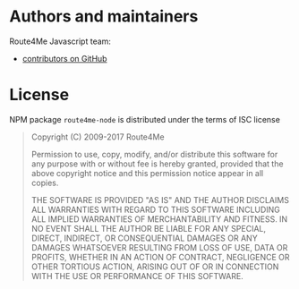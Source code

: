 
[//]: # ( { % GitHubContributors % } )
[//]: # ( { % endGitHubContributors % } )

# Authors and maintainers

Route4Me Javascript team:

* [contributors on GitHub](https://github.com/route4me/route4me-nodejs-sdk/graphs/contributors)

# License

NPM package `route4me-node` is distributed under the terms of ISC license

> Copyright (C) 2009-2017 Route4Me
> 
> Permission to use, copy, modify, and/or distribute this software for any purpose with or without fee is hereby granted, provided that the above copyright notice and this permission notice appear in all copies.
> 
> THE SOFTWARE IS PROVIDED "AS IS" AND THE AUTHOR DISCLAIMS ALL WARRANTIES WITH REGARD TO THIS SOFTWARE INCLUDING ALL IMPLIED WARRANTIES OF MERCHANTABILITY AND FITNESS. IN NO EVENT SHALL THE AUTHOR BE LIABLE FOR ANY SPECIAL, DIRECT, INDIRECT, OR CONSEQUENTIAL DAMAGES OR ANY DAMAGES WHATSOEVER RESULTING FROM LOSS OF USE, DATA OR PROFITS, WHETHER IN AN ACTION OF CONTRACT, NEGLIGENCE OR OTHER TORTIOUS ACTION, ARISING OUT OF OR IN CONNECTION WITH THE USE OR PERFORMANCE OF THIS SOFTWARE.
